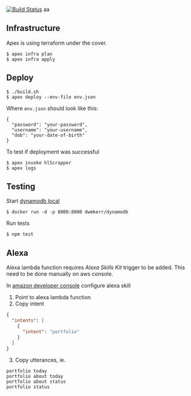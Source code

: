 [![Build Status](https://travis-ci.org/lukasz-kaniowski/finance-monkey.svg?branch=master)](https://travis-ci.org/lukasz-kaniowski/finance-monkey)
aa
## Infrastructure

Apex is using terraform under the cover. 

    $ apex infra plan
    $ apex infra apply

## Deploy

    $ ./build.sh
    $ apex deploy --env-file env.json
    
Where `env.json` should look like this:

    {
      "password": "your-password",
      "username": "your-username",
      "dob": "your-date-of-birth"
    }
    
To test if deployment was successful

    $ apex invoke hlScrapper
    $ apex logs
    
## Testing

Start [dynamodb local][dynamodb local]

    $ docker run -d -p 8000:8000 dwmkerr/dynamodb
    
Run tests
    
    $ npm test

## Alexa

Alexa lambda function requires *Alexa Skills Kit* trigger to be added. 
This need to be done manually on aws console. 
 
In [amazon developer console] configure alexa skill

1. Point to alexa lambda function 
2. Copy intent
```json
{
  "intents": [
    {
      "intent": "portfolio"
    }
  ]
}  
```
3. Copy utterances, ie.
```text
portfolio today
portfolio about today
portfolio about status
portfolio status
```

 
[amazon developer console]: https://developer.amazon.com
[dynamodb local]: https://aws.amazon.com/blogs/aws/dynamodb-local-for-desktop-development/
